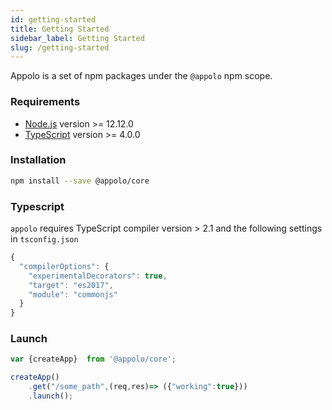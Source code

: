 ```yaml
---
id: getting-started
title: Getting Started
sidebar_label: Getting Started
slug: /getting-started
---
```


Appolo is a set of npm packages under the `@appolo` npm scope.

### Requirements

- [Node.js](https://nodejs.org/en/) version >= 12.12.0
- [TypeScript](https://www.typescriptlang.org/) version >= 4.0.0

### Installation

```bash npm
npm install --save @appolo/core
```

### Typescript
`appolo` requires TypeScript compiler version > 2.1 and the following settings in `tsconfig.json`

```typescript
{
  "compilerOptions": {
    "experimentalDecorators": true,
    "target": "es2017",
    "module": "commonjs"
  }
}
```
### Launch
```typescript
var {createApp}  from '@appolo/core';

createApp()
    .get("/some_path",(req,res)=> ({"working":true}))
    .launch();
```
